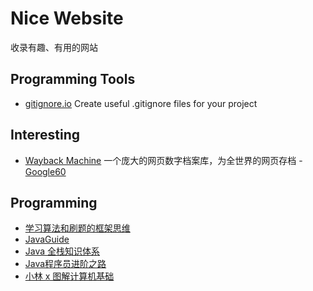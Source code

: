 # Nice Website

收录有趣、有用的网站

## Programming Tools

- [gitignore.io](https://gitignore.io/) Create useful .gitignore files for your project

## Interesting

- [Wayback Machine](https://archive.org/web/) 一个庞大的网页数字档案库，为全世界的网页存档
-[Google60](https://www.masswerk.at/keypunch/)

## Programming

- [学习算法和刷题的框架思维](https://labuladong.github.io/algo/)
- [JavaGuide](https://javaguide.cn/)
- [Java 全栈知识体系](https://pdai.tech/)
- [Java程序员进阶之路](https://tobebetterjavaer.com/)
- [小林 x 图解计算机基础](https://xiaolincoding.com/)
